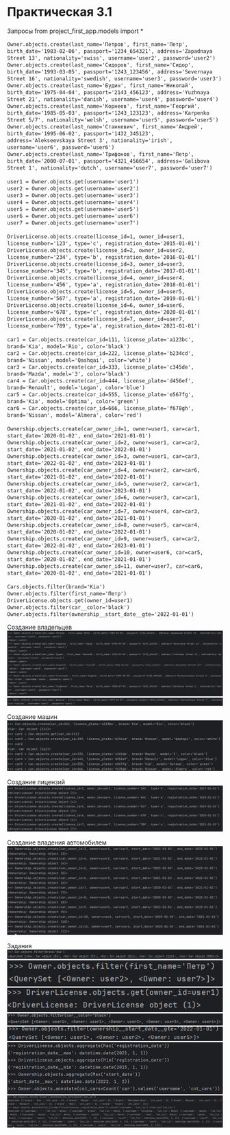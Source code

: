 # Практическая 3.1

Запросы
    from project_first_app.models import *
    
    Owner.objects.create(last_name='Петров', first_name='Петр', birth_date='1983-02-06', passport='1234_654321', address='Zapadnaya Street 13', nationality='swiss', username='user2', password='user2')
    Owner.objects.create(last_name='Сидоров', first_name='Сидор', birth_date='1993-03-05', passport='1243_123456', address='Severnaya Street 16', nationality='swedish', username='user3', password='user3')
    Owner.objects.create(last_name='Будин', first_name='Николай', birth_date='1975-04-04', passport='2143_456123', address='Yuzhnaya Street 21', nationality='danish', username='user4', password='user4')
    Owner.objects.create(last_name='Корнеев', first_name='Георгий', birth_date='1985-05-03', passport='1243_123123', address='Karpenko Street 5/7', nationality='welsh', username='user5', password='user5')
    Owner.objects.create(last_name='Станкевич', first_name='Андрей', birth_date='1995-06-02', passport='1432_345123', address='Alekseevskaya Street 3', nationality='irish', username='user6', password='user6')
    Owner.objects.create(last_name='Трифонов', first_name='Петр', birth_date='2000-07-01', passport='4321_456654', address='Galibova Street 1', nationality='dutch', username='user7', password='user7')
    
    user1 = Owner.objects.get(username='user1')
    user2 = Owner.objects.get(username='user2')
    user3 = Owner.objects.get(username='user3')
    user4 = Owner.objects.get(username='user4')
    user5 = Owner.objects.get(username='user5')
    user6 = Owner.objects.get(username='user6')
    user7 = Owner.objects.get(username='user7')
    
    DriverLicense.objects.create(license_id=1, owner_id=user1, license_number='123', type='c', registration_date='2015-01-01')
    DriverLicense.objects.create(license_id=2, owner_id=user2, license_number='234', type='b', registration_date='2016-01-01')
    DriverLicense.objects.create(license_id=3, owner_id=user3, license_number='345', type='b', registration_date='2017-01-01')
    DriverLicense.objects.create(license_id=4, owner_id=user4, license_number='456', type='a', registration_date='2018-01-01')
    DriverLicense.objects.create(license_id=5, owner_id=user5, license_number='567', type='a', registration_date='2019-01-01')
    DriverLicense.objects.create(license_id=6, owner_id=user6, license_number='678', type='c', registration_date='2020-01-01')
    DriverLicense.objects.create(license_id=7, owner_id=user7, license_number='789', type='a', registration_date='2021-01-01')
    
    car1 = Car.objects.create(car_id=111, license_plate='a123bc', brand='Kia', model='Rio', color='black')
    car2 = Car.objects.create(car_id=222, license_plate='b234cd', brand='Nissan', model='Qashqai', color='white')
    car3 = Car.objects.create(car_id=333, license_plate='c345de', brand='Mazda', model='3', color='black')
    car4 = Car.objects.create(car_id=444, license_plate='d456ef', brand='Renault', model='Logan', color='blue')
    car5 = Car.objects.create(car_id=555, license_plate='e567fg', brand='Kia', model='Optima', color='green')
    car6 = Car.objects.create(car_id=666, license_plate='f678gh', brand='Nissan', model='Almera', color='red')
    
    Ownership.objects.create(car_owner_id=1, owner=user1, car=car1, start_date='2020-01-02', end_date='2021-01-01')
    Ownership.objects.create(car_owner_id=2, owner=user1, car=car2, start_date='2021-01-02', end_date='2022-01-01')
    Ownership.objects.create(car_owner_id=3, owner=user1, car=car3, start_date='2022-01-02', end_date='2023-01-01')
    Ownership.objects.create(car_owner_id=4, owner=user2, car=car6, start_date='2021-01-02', end_date='2022-01-01')
    Ownership.objects.create(car_owner_id=5, owner=user2, car=car1, start_date='2022-01-02', end_date='2023-01-01')
    Ownership.objects.create(car_owner_id=6, owner=user3, car=car1, start_date='2021-01-02', end_date='2022-01-01')
    Ownership.objects.create(car_owner_id=7, owner=user4, car=car3, start_date='2020-01-02', end_date='2021-01-01')
    Ownership.objects.create(car_owner_id=8, owner=user5, car=car4, start_date='2020-01-02', end_date='2022-01-01')
    Ownership.objects.create(car_owner_id=9, owner=user5, car=car2, start_date='2022-01-02', end_date='2023-01-01')
    Ownership.objects.create(car_owner_id=10, owner=user6, car=car5, start_date='2020-01-02', end_date='2021-01-01')
    Ownership.objects.create(car_owner_id=11, owner=user7, car=car6, start_date='2020-01-02', end_date='2021-01-01')
    
    Cars.objects.filter(brand='Kia')
    Owner.objects.filter(first_name='Петр')
    DriverLicense.objects.get(owner_id=user1)
    Owner.objects.filter(car__color='black')
    Owner.objects.filter(ownership__start_date__gte='2022-01-01')

Создание владельцев
![](images/owner_1.png)
![](images/owner_2.png)

Создание машин
![](images/cars.png)

Создание лицензий
![](images/license.png)

Создание владения автомобилем
![](images/ownership.png)

Задания
![](images/task1.png)
![](images/task2.png)
![](images/task3.png)
![](images/task4.png)
![](images/task5.png)
![](images/task6.png)
![](images/task7.png)
